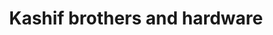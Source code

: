 ---
title: "Kashif brothers and hardware"
url: /karachi/kashif-brothers-and-hardware/
shop: Eisenwaren
---
